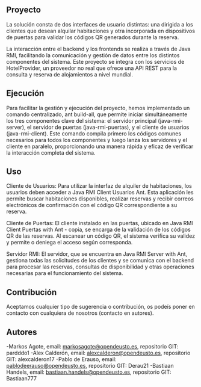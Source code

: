 ## Proyecto
La solución consta de dos interfaces de usuario distintas: una dirigida a los clientes que desean alquilar habitaciones y otra incorporada en dispositivos de puertas para validar los códigos QR generados durante la reserva.


La interacción entre el backend y los frontends se realiza a través de Java RMI, facilitando la comunicación y gestión de datos entre los distintos componentes del sistema. Este proyecto se integra con los servicios de HotelProvider, un proveedor no real que ofrece una API REST para la consulta y reserva de alojamientos a nivel mundial. 

## Ejecución 

Para facilitar la gestión y ejecución del proyecto, hemos implementado un comando centralizado, ant build-all, que permite iniciar simultáneamente los tres componentes clave del sistema: el servidor principal (java-rmi-server), el servidor de puertas (java-rmi-puertas), y el cliente de usuarios (java-rmi-client). Este comando compila primero los códigos comunes necesarios para todos los componentes y luego lanza los servidores y el cliente en paralelo, proporcionando una manera rápida y eficaz de verificar la interacción completa del sistema. 


## Uso 

Cliente de Usuarios:
Para utilizar la interfaz de alquiler de habitaciones, los usuarios deben acceder a Java RMI Client Usuarios Ant. Esta aplicación les permite buscar habitaciones disponibles, realizar reservas y recibir correos electrónicos de confirmación con el código QR correspondiente a su reserva.

Cliente de Puertas:
El cliente instalado en las puertas, ubicado en Java RMI Client Puertas with Ant - copia, se encarga de la validación de los códigos QR de las reservas. Al escanear un código QR, el sistema verifica su validez y permite o deniega el acceso según corresponda.

Servidor RMI:
El servidor, que se encuentra en Java RMI Server with Ant, gestiona todas las solicitudes de los clientes y se comunica con el backend para procesar las reservas, consultas de disponibilidad y otras operaciones necesarias para el funcionamiento del sistema.


## Contribución 
Aceptamos cualquier tipo de sugerencia o contribución, os podeís poner en contacto con cualquiera de nosotros (contacto en autores).

## Autores
-Markos Agote, email: markosagote@opendeusto.es, repositorio GIT: pardddo1
-Alex Calderón, email: alexcalderon@opendeusto.es, repositorio GIT: alexcalderon17
-Pablo de Erauso, email: pablodeerauso@opendeusto.es, repositorio GIT: Derau21
-Bastiaan Handels, email: bastiaan.handels@opendeusto.es, repositorio GIT: Bastiaan777

